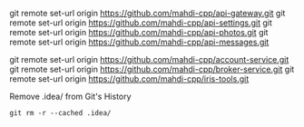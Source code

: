 

git remote set-url origin https://github.com/mahdi-cpp/api-gateway.git
git remote set-url origin https://github.com/mahdi-cpp/api-settings.git
git remote set-url origin https://github.com/mahdi-cpp/api-photos.git
git remote set-url origin https://github.com/mahdi-cpp/api-messages.git

git remote set-url origin https://github.com/mahdi-cpp/account-service.git
git remote set-url origin https://github.com/mahdi-cpp/broker-service.git
git remote set-url origin https://github.com/mahdi-cpp/iris-tools.git


Remove .idea/ from Git's History
````
git rm -r --cached .idea/
````
